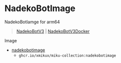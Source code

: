 # NadekoBotImage
NadekoBotIamge for arm64 <br>

> [NadekoBotV3](https://gitlab.com/Kwoth/nadekobot/-/tree/v3) | [NadekoBotV3Docker](https://gitlab.com/veovis/nadekobot/-/tree/v3-docker)

Image
* [nadekobotimage](https://github.com/xmikux/yolks/tree/master/java/8)
    * `ghcr.io/xmikux/miku-collection:nadekobotimage`
